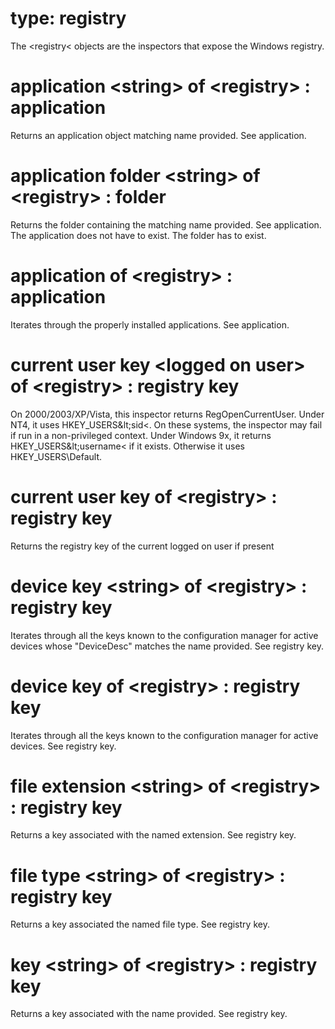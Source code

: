# type: registry

The &lt;registry&lt; objects are the inspectors that expose the Windows registry.

# application &lt;string&gt; of &lt;registry&gt; : application

Returns an application object matching name provided. See application.

# application folder &lt;string&gt; of &lt;registry&gt; : folder

Returns the folder containing the matching name provided. See application. The application does not have to exist. The folder has to exist.

# application of &lt;registry&gt; : application

Iterates through the properly installed applications. See application.

# current user key &lt;logged on user&gt; of &lt;registry&gt; : registry key

On 2000/2003/XP/Vista, this inspector returns RegOpenCurrentUser. Under NT4, it uses HKEY_USERS\&lt;sid&lt;. On these systems, the inspector may fail if run in a non-privileged context. Under Windows 9x, it returns HKEY_USERS\&lt;username&lt; if it exists. Otherwise it uses HKEY_USERS\Default.

# current user key of &lt;registry&gt; : registry key

Returns the registry key of the current logged on user if present

# device key &lt;string&gt; of &lt;registry&gt; : registry key

Iterates through all the keys known to the configuration manager for active devices whose "DeviceDesc" matches the name provided. See registry key.

# device key of &lt;registry&gt; : registry key

Iterates through all the keys known to the configuration manager for active devices. See registry key.

# file extension &lt;string&gt; of &lt;registry&gt; : registry key

Returns a key associated with the named extension. See registry key.

# file type &lt;string&gt; of &lt;registry&gt; : registry key

Returns a key associated the named file type. See registry key.

# key &lt;string&gt; of &lt;registry&gt; : registry key

Returns a key associated with the name provided. See registry key.
